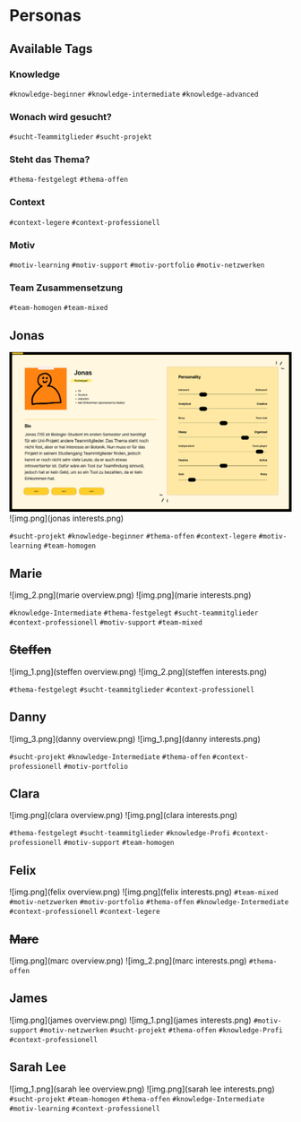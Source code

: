 # Personas

## Available Tags

### Knowledge
`#knowledge-beginner` `#knowledge-intermediate` `#knowledge-advanced`

### Wonach wird gesucht?
`#sucht-Teammitglieder`
`#sucht-projekt`

### Steht das Thema?
`#thema-festgelegt`
`#thema-offen`

### Context
`#context-legere`
`#context-professionell`

### Motiv
`#motiv-learning`
`#motiv-support`
`#motiv-portfolio`
`#motiv-netzwerken`

### Team Zusammensetzung
`#team-homogen`
`#team-mixed`

## Jonas

![img.png](jonas%20overview.png)
![img.png](jonas interests.png)

`#sucht-projekt`
`#knowledge-beginner`
`#thema-offen`
`#context-legere`
`#motiv-learning`
`#team-homogen`

## Marie
![img_2.png](marie overview.png)
![img.png](marie interests.png)

`#knowledge-Intermediate`
`#thema-festgelegt`
`#sucht-teammitglieder`
`#context-professionell`
`#motiv-support`
`#team-mixed`

## ~~Steffen~~
![img_1.png](steffen overview.png)
![img_2.png](steffen interests.png)

`#thema-festgelegt`
`#sucht-teammitglieder`
`#context-professionell`

## Danny
![img_3.png](danny overview.png)
![img_1.png](danny interests.png)

`#sucht-projekt`
`#knowledge-Intermediate`
`#thema-offen`
`#context-professionell`
`#motiv-portfolio`

## Clara

![img.png](clara overview.png)
![img.png](clara interests.png)

`#thema-festgelegt`
`#sucht-teammitglieder`
`#knowledge-Profi`
`#context-professionell`
`#motiv-support`
`#team-homogen`

## Felix
![img.png](felix overview.png)
![img.png](felix interests.png)
`#team-mixed`
`#motiv-netzwerken`
`#motiv-portfolio`
`#thema-offen`
`#knowledge-Intermediate`
`#context-professionell`
`#context-legere`

## ~~Marc~~
![img.png](marc overview.png)
![img_2.png](marc interests.png)
`#thema-offen`
## James
![img.png](james overview.png)
![img_1.png](james interests.png)
`#motiv-support`
`#motiv-netzwerken`
`#sucht-projekt`
`#thema-offen`
`#knowledge-Profi`
`#context-professionell`
## Sarah Lee
![img_1.png](sarah lee overview.png)
![img.png](sarah lee interests.png)
`#sucht-projekt`
`#team-homogen`
`#thema-offen`
`#knowledge-Intermediate`
`#motiv-learning`
`#context-professionell`
